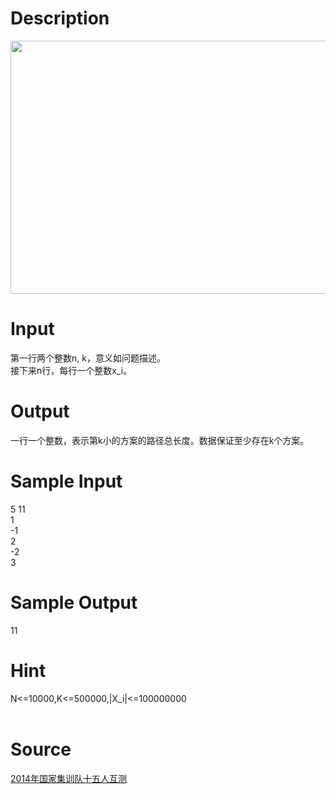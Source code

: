 
# Description

<div class="content"><p><img src="/source/bzoj/3945/img/aHR0cHM6Ly9seWRzeS5jb20vSnVkZ2VPbmxpbmUvdXBsb2FkLzIwMTUwNC9iYmIuUE5H.PNG" width="1381" height="405" alt=""/></p>
<p></p></div>

# Input

<div class="content"><div>第一行两个整数n, k，意义如问题描述。</div>
<div>接下来n行，每行一个整数x_i。</div>
<div></div>
<p></p></div>

# Output

<div class="content"><div>一行一个整数，表示第k小的方案的路径总长度。数据保证至少存在k个方案。</div>
<div></div>
<p></p></div>

# Sample Input

<div class="content"><span class="sampledata">5 11<br/>
1<br/>
-1<br/>
2<br/>
-2<br/>
3</span></div>

# Sample Output

<div class="content"><span class="sampledata">11</span></div>

# Hint

<div class="content"><p></p><div>N&lt;=10000,K&lt;=500000,|X_i|&lt;=100000000</div><br/>
<p></p><p></p></div>

# Source

<div class="content"><p><a href="problemset.php?search=2014年国家集训队十五人互测">2014年国家集训队十五人互测</a></p></div>

